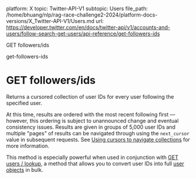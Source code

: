 platform: X
topic: Twitter-API-V1
subtopic: Users
file_path: /home/bhuang/nlp/rag-race-challenge2-2024/platform-docs-versions/X_Twitter-API-V1/Users.md
url: https://developer.twitter.com/en/docs/twitter-api/v1/accounts-and-users/follow-search-get-users/api-reference/get-followers-ids

GET followers/ids

get-followers-ids

# GET followers/ids

Returns a cursored collection of user IDs for every user following the specified user.

At this time, results are ordered with the most recent following first — however, this ordering is subject to unannounced change and eventual consistency issues. Results are given in groups of 5,000 user IDs and multiple "pages" of results can be navigated through using the `next_cursor` value in subsequent requests. See [Using cursors to navigate collections](https://developer.twitter.com/en/docs/basics/cursoring) for more information.

This method is especially powerful when used in conjunction with [GET users / lookup](https://developer.twitter.com/en/docs/accounts-and-users/follow-search-get-users/api-reference/get-users-lookup), a method that allows you to convert user IDs into full [user objects](https://developer.twitter.com/en/docs/tweets/data-dictionary/overview/user-object) in bulk.